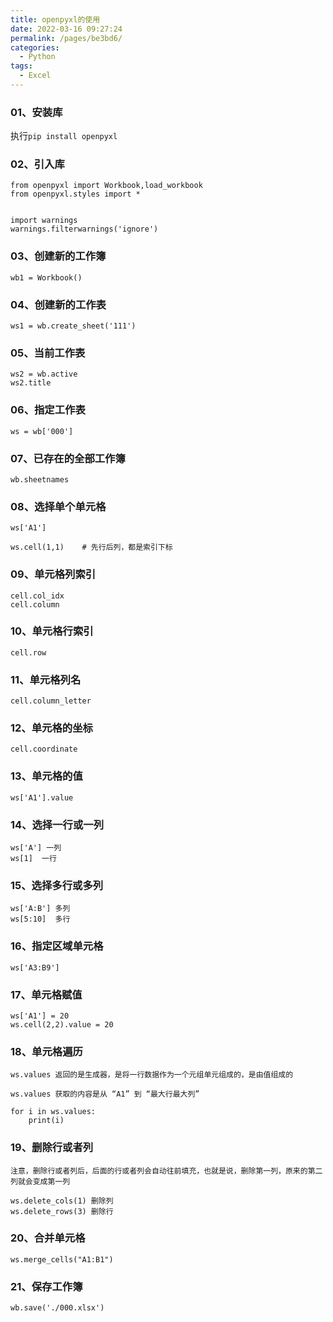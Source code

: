 ```yaml
---
title: openpyxl的使用
date: 2022-03-16 09:27:24
permalink: /pages/be3bd6/
categories:
  - Python
tags:
  - Excel
---
```


### 01、安装库

执行`pip install openpyxl`

### 02、引入库

```
from openpyxl import Workbook,load_workbook
from openpyxl.styles import *


import warnings
warnings.filterwarnings('ignore')

```

### 03、创建新的工作簿

```
wb1 = Workbook()
```

### 04、创建新的工作表

```
ws1 = wb.create_sheet('111')
```

### 05、当前工作表

```
ws2 = wb.active
ws2.title
```

### 06、指定工作表

```
ws = wb['000']
```

### 07、已存在的全部工作簿

```
wb.sheetnames
```

### 08、选择单个单元格

```
ws['A1']

ws.cell(1,1)    # 先行后列，都是索引下标
```

### 09、单元格列索引

```
cell.col_idx
cell.column
```

### 10、单元格行索引

```
cell.row
```

### 11、单元格列名

```
cell.column_letter
```

### 12、单元格的坐标

```
cell.coordinate
```

### 13、单元格的值

```
ws['A1'].value
```

### 14、选择一行或一列

```
ws['A'] 一列
ws[1]  一行
```

### 15、选择多行或多列

```
ws['A:B'] 多列
ws[5:10]  多行
```

### 16、指定区域单元格

```
ws['A3:B9']
```

### 17、单元格赋值

```
ws['A1'] = 20
ws.cell(2,2).value = 20
```

### 18、单元格遍历

```
ws.values 返回的是生成器，是将一行数据作为一个元组单元组成的，是由值组成的

ws.values 获取的内容是从 “A1” 到 “最大行最大列”

for i in ws.values:
    print(i)

```

### 19、删除行或者列

```
注意，删除行或者列后，后面的行或者列会自动往前填充，也就是说，删除第一列，原来的第二列就会变成第一列

ws.delete_cols(1) 删除列
ws.delete_rows(3) 删除行
```

### 20、合并单元格

```
ws.merge_cells("A1:B1")
```

### 21、保存工作簿

```
wb.save('./000.xlsx')
``` 